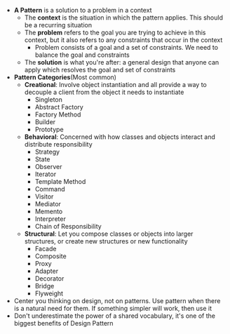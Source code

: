- **A Pattern** is a solution to a problem in a context
  - The **context** is the situation in which the pattern applies. This should be a recurring situation
  - The **problem** refers to the goal you are trying to achieve in this context, but it also refers to any constraints that occur in the context
    - Problem consists of a goal and a set of constraints. We need to balance the goal and constraints
  - The **solution** is what you're after: a general design that anyone can apply which resolves the goal and set of constraints
- **Pattern Categories**(Most common)
  - **Creational**: Involve object instantiation and all provide a way to decouple a client from the object it needs to instantiate
    - Singleton
    - Abstract Factory
    - Factory Method
    - Builder
    - Prototype
  - **Behavioral**: Concerned with how classes and objects interact and distribute responsibility
    - Strategy
    - State
    - Observer
    - Iterator
    - Template Method
    - Command
    - Visitor
    - Mediator
    - Memento
    - Interpreter
    - Chain of Responsibility
  - **Structural**: Let you compose classes or objects into larger structures, or create new structures or new functionality
    - Facade
    - Composite
    - Proxy
    - Adapter
    - Decorator
    - Bridge
    - Flyweight
- Center you thinking on design, not on patterns. Use pattern when there is a natural need for them. If something simpler will work, then use it
- Don't underestimate the power of a shared vocabulary, it's one of the biggest benefits of Design Pattern

